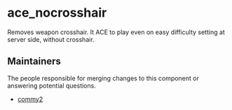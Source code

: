 ace_nocrosshair
===========

Removes weapon crosshair. It ACE to play even on easy difficulty setting at server side, without crosshair.


## Maintainers

The people responsible for merging changes to this component or answering potential questions.

- [commy2](https://github.com/commy2)
